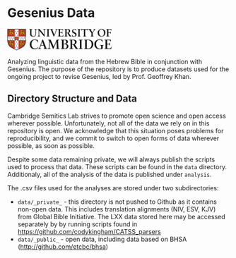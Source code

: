 # Gesenius Data

<a href="https://www.ames.cam.ac.uk"><img src="https://github.com/CambridgeSemiticsLab/nena_tf/blob/master/docs/images/CambridgeU_color.jpg" width="236" height="49"></a>

Analyzing linguistic data from the Hebrew Bible in conjunction with Gesenius. The purpose of the repository is to produce datasets used for the ongoing project to revise Gesenius, led by Prof. Geoffrey Khan.

## Directory Structure and Data

Cambridge Semitics Lab strives to promote open science and open access wherever possible. Unfortunately, not all of the data we rely on in this repository is open. We acknowledge that this situation poses problems for reproducibility, and we commit to switch to open forms of data wherever possible, as soon as possible. 

Despite some data remaining private, we will always publish the scripts used to process that data. These scripts can be found in the `data` directory. Additionaly, all of the analysis of the data is published under `analysis`.

The .csv files used for the analyses are stored under two subdirectories:

* `data/_private_` - this directory is not pushed to Github as it contains non-open data. This includes translation alignments (NIV, ESV, KJV) from Global Bible Initiative. The LXX data stored here may be accessed separately by by running scripts found in https://github.com/codykingham/CATSS_parsers
* `data/_public_` - open data, including data based on BHSA (http://github.com/etcbc/bhsa)
